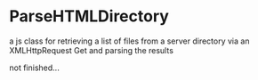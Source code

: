 # ParseHTMLDirectory
a js class for retrieving a list of files from a server directory via an XMLHttpRequest Get and parsing the results

not finished...
